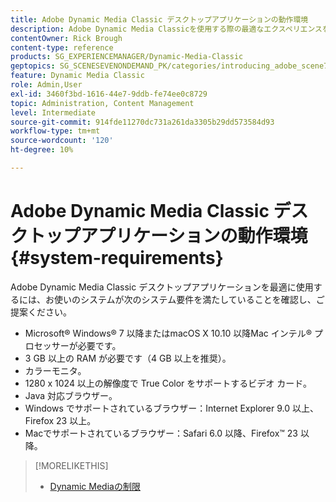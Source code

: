 ```yaml
---
title: Adobe Dynamic Media Classic デスクトップアプリケーションの動作環境
description: Adobe Dynamic Media Classicを使用する際の最適なエクスペリエンスを確保するための必要システム構成について説明します。
contentOwner: Rick Brough
content-type: reference
products: SG_EXPERIENCEMANAGER/Dynamic-Media-Classic
geptopics: SG_SCENESEVENONDEMAND_PK/categories/introducing_adobe_scene7
feature: Dynamic Media Classic
role: Admin,User
exl-id: 3460f3bd-1616-44e7-9ddb-fe74ee0c8729
topic: Administration, Content Management
level: Intermediate
source-git-commit: 914fde11270dc731a261da3305b29dd573584d93
workflow-type: tm+mt
source-wordcount: '120'
ht-degree: 10%

---
```


# Adobe Dynamic Media Classic デスクトップアプリケーションの動作環境 {#system-requirements}

Adobe Dynamic Media Classic デスクトップアプリケーションを最適に使用するには、お使いのシステムが次のシステム要件を満たしていることを確認し、ご提案ください。

* Microsoft® Windows® 7 以降またはmacOS X 10.10 以降Mac インテル® プロセッサーが必要です。
* 3 GB 以上の RAM が必要です（4 GB 以上を推奨）。
* カラーモニタ。
* 1280 x 1024 以上の解像度で True Color をサポートするビデオ カード。
* Java 対応ブラウザー。
* Windows でサポートされているブラウザー：Internet Explorer 9.0 以上、Firefox 23 以上。
* Macでサポートされているブラウザー：Safari 6.0 以降、Firefox™ 23 以降。

>[!MORELIKETHIS]
>
>* [Dynamic Mediaの制限](/help/using/limitations.md)


